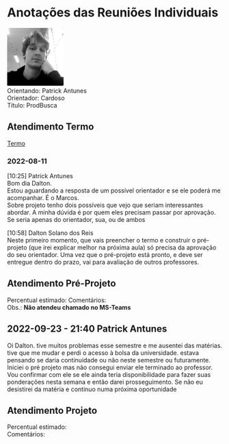 # Anotações das Reuniões Individuais  

![foto](foto.png "foto")  
Orientando: Patrick Antunes  
Orientador: Cardoso  
Título: ProdBusca  

## Atendimento Termo  

[Termo](Termo.pdf "Termo")  

### 2022-08-11

[10:25] Patrick Antunes  
Bom dia Dalton.  
Estou aguardando a resposta de um possível orientador e se ele poderá me acompanhar. É o Marcos.  
Sobre projeto tenho dois possíveis que vejo que seriam interessantes abordar. A minha dúvida é por quem eles precisam passar por aprovação. Se seria apenas do orientador, sua, ou de ambos  

[10:58] Dalton Solano dos Reis  
Neste primeiro momento, que vais preencher o termo e construir o pré-projeto (que irei explicar melhor na próxima aula) só precisa da aprovação do seu orientador. Uma vez que o pré-projeto está pronto, e deve ser entregue dentro do prazo, vai para avaliação de outros professores.  

## Atendimento Pré-Projeto  

Percentual estimado:
Comentários:  
Obs.: **Não atendeu chamado no MS-Teams**  

## 2022-09-23 - 21:40 Patrick Antunes

Oi Dalton. tive muitos problemas esse semestre e me ausentei das matérias. tive que me mudar e perdi o acesso à bolsa da universidade. estava pensando se daria continuidade ou não neste semestre ou futuramente.  
Iniciei o pré projeto mas não consegui enviar ele terminado ao professor. Vou confirmar com ele se ele ainda teria disponibilidade para fazer suas ponderações nesta semana e então darei prosseguimento. Se não eu desistirei da matéria e continuo numa próxima oportunidade  

## Atendimento Projeto  

Percentual estimado:  
Comentários:  
